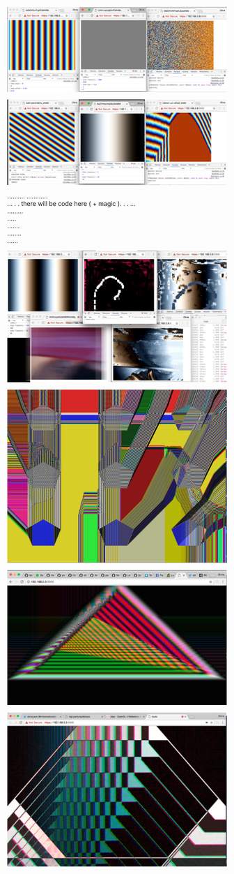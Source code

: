 
![main](images/3.png)

![main](images/3-2.png)

..........
............  
...  . . there will be code here ( + magic ). . .  ...  
.........  
.....  
.......  
........  
......  

![main](images/main.png)

![main](images/9.png)

![main](images/triangle-color.png)

![main](images/hex.png)